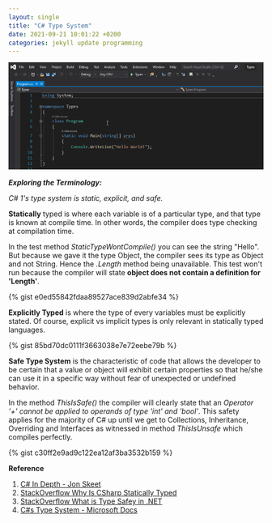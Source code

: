 ```yaml
---
layout: single
title: "C# Type System"
date: 2021-09-21 10:01:22 +0200
categories: jekyll update programming
---
```


![TypeSystem](/images/csharp_type_system.png)

**_Exploring the Terminology:_**

_C# 1's type system is static, explicit, and safe._

**Statically** typed is where each variable is of a particular type, and that type is known at compile time. In other words, the compiler does type checking at compilation time.

In the test method _StaticTypeWontCompile()_ you can see the string "Hello". But because we gave it the type Object, the compiler sees its type as Object and not String. Hence the _.Length_ method being unavailable. This test won't run because the compiler will state **object does not contain a definition for 'Length'**.

{% gist e0ed55842fdaa89527ace839d2abfe34 %}

**Explicitly Typed** is where the type of every variables must be explicitly stated. Of course, explicit vs implicit types is only relevant in statically typed languages.

{% gist 85bd70dc0111f3663038e7e72eebe79b %}

**Safe Type System** is the characteristic of code that allows the developer to be certain that a value or object will exhibit certain properties so that he/she can use it in a specific way without fear of unexpected or undefined behavior.

In the method _ThisIsSafe()_ the compiler will clearly state that an _Operator '+' cannot be applied to operands of type 'int' and 'bool'_. This safety applies for the majority of C# up until we get to Collections, Inheritance, Overriding and Interfaces as witnessed in method _ThisIsUnsafe_ which compiles perfectly.

{% gist c30ff2e9ad9c122ea12af3ba3532b159 %}

**Reference**

1. [C# In Depth - Jon Skeet](https://csharpindepth.com/)
2. [StackOverflow Why Is CSharp Statically Typed](https://stackoverflow.com/questions/859186/why-is-c-sharp-statically-typed)
3. [StackOverflow What is Type Safey in .NET](https://stackoverflow.com/questions/2437469/what-is-type-safe-in-net)
4. [C#s Type System - Microsoft Docs](https://docs.microsoft.com/en-us/dotnet/csharp/programming-guide/types/)
